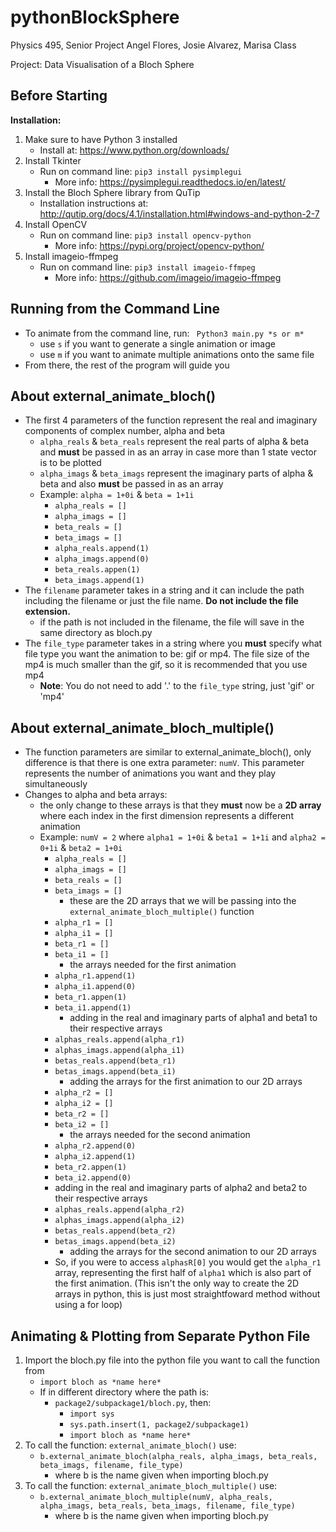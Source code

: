 # pythonBlockSphere

Physics 495, Senior Project
Angel Flores, Josie Alvarez, Marisa Class

Project:
Data Visualisation of a Bloch Sphere

## Before Starting
**Installation:**
1. Make sure to have Python 3 installed
    - Install at: https://www.python.org/downloads/
2. Install Tkinter 
    - Run on command line: `pip3 install pysimplegui`
        - More info: https://pysimplegui.readthedocs.io/en/latest/
3. Install the Bloch Sphere library from QuTip
    - Installation instructions at: http://qutip.org/docs/4.1/installation.html#windows-and-python-2-7
4. Install OpenCV
    - Run on command line: `pip3 install opencv-python`
        - More info: https://pypi.org/project/opencv-python/
5. Install imageio-ffmpeg
    - Run on command line: `pip3 install imageio-ffmpeg`
        - More info: https://github.com/imageio/imageio-ffmpeg
## Running from the Command Line
- To animate from the command line, run: ` Python3 main.py *s or m*`
    - use `s` if you want to generate a single animation or image
    - use `m` if you want to animate multiple animations onto the same file
- From there, the rest of the program will guide you 

## About external_animate_bloch()
- The first 4 parameters of the function represent the real and imaginary components of complex number, alpha and beta
    - `alpha_reals` & `beta_reals` represent the real parts of alpha & beta and **must** be passed in as an array in case more than 1 state vector is to be plotted
    - `alpha_imags` & `beta_imags` represent the imaginary parts of alpha & beta and also **must** be passed in as an array 
    - Example: `alpha = 1+0i` & `beta = 1+1i`
        - `alpha_reals = []`
        - `alpha_imags = []`
        - `beta_reals = []`
        - `beta_imags = []`
        - `alpha_reals.append(1)`
        - `alpha_imags.append(0)`
        - `beta_reals.appen(1)`
        - `beta_imags.append(1)`
- The `filename` parameter takes in a string and it can include the path including the filename or just the file name. **Do not include the file extension.**
    - if the path is not included in the filename, the file will save in the same directory as bloch.py
- The `file_type` parameter takes in a string where you **must** specify what file type you want the animation to be: gif or mp4. The file size of the mp4 is much smaller than the gif, so it is recommended that you use mp4 
    - **Note**: You do not need to add '.' to the `file_type` string, just 'gif' or 'mp4'
## About external_animate_bloch_multiple()
- The function parameters are similar to external_animate_bloch(), only difference is that there is one extra parameter: `numV`. This parameter represents the number of animations you want and they play simultaneously
- Changes to alpha and beta arrays:
    - the only change to these arrays is that they **must** now be a **2D array** where each index in the first dimension represents a different animation
    - Example: `numV = 2` where `alpha1 = 1+0i` & `beta1 = 1+1i` and `alpha2 = 0+1i` & `beta2 = 1+0i`
        - `alpha_reals = []`
        - `alpha_imags = []`
        - `beta_reals = []`
        - `beta_imags = []`
            - these are the 2D arrays that we will be passing into the `external_animate_bloch_multiple()` function
        - `alpha_r1 = []`
        - `alpha_i1 = []`
        - `beta_r1 = []`
        - `beta_i1 = []`
            - the arrays needed for the first animation
        - `alpha_r1.append(1)`
        - `alpha_i1.append(0)`
        - `beta_r1.appen(1)`
        - `beta_i1.append(1)`
            - adding in the real and imaginary parts of alpha1 and beta1 to their respective arrays
        - `alphas_reals.append(alpha_r1)`
        - `alphas_imags.append(alpha_i1)`
        - `betas_reals.append(beta_r1)`
        - `betas_imags.append(beta_i1)`
            - adding the arrays for the first animation to our 2D arrays
        - `alpha_r2 = []`
        - `alpha_i2 = []`
        - `beta_r2 = []`
        - `beta_i2 = []`
            - the arrays needed for the second animation
        - `alpha_r2.append(0)`
        - `alpha_i2.append(1)`
        - `beta_r2.appen(1)`
        - `beta_i2.append(0)`
         - adding in the real and imaginary parts of alpha2 and beta2 to their respective arrays 
        - `alphas_reals.append(alpha_r2)`
        - `alphas_imags.append(alpha_i2)`
        - `betas_reals.append(beta_r2)`
        - `betas_imags.append(beta_i2)`
            - adding the arrays for the second animation to our 2D arrays
        - So, if you were to access `alphasR[0]` you would get the `alpha_r1` array, representing the first half of `alpha1` which is also part of the first animation. (This isn't the only way to create the 2D arrays in python, this is just most straightfoward method without using a for loop)

## Animating & Plotting from Separate Python File
1. Import the bloch.py file into the python file you want to call the function from
     - `import bloch as *name here*`
    - If in different directory where the path is: 
        - `package2/subpackage1/bloch.py`, then:
            -  `import sys`
            - `sys.path.insert(1, package2/subpackage1)`
            - `import bloch as *name here*`
2. To call the function: `external_animate_bloch()`
use:
    - `b.external_animate_bloch(alpha_reals, alpha_imags, beta_reals, beta_imags, filename, file_type)`
        - where b is the name given when importing bloch.py
3. To call the function: `external_animate_bloch_multiple()`
use:
    - `b.external_animate_bloch_multiple(numV, alpha_reals, alpha_imags, beta_reals, beta_imags, filename, file_type)`
        - where b is the name given when importing bloch.py
            